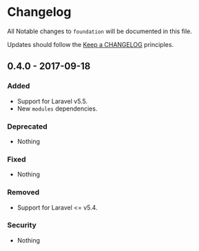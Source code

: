 # Changelog

All Notable changes to `foundation` will be documented in this file.

Updates should follow the [Keep a CHANGELOG](http://keepachangelog.com/) principles.

## 0.4.0 - 2017-09-18

### Added
- Support for Laravel v5.5.
- New `modules` dependencies.

### Deprecated
- Nothing

### Fixed
- Nothing

### Removed
- Support for Laravel <= v5.4.

### Security
- Nothing
